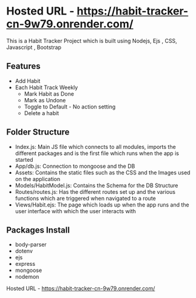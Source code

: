 # Hosted URL - https://habit-tracker-cn-9w79.onrender.com/

This is a Habit Tracker  Project which is built using Nodejs, Ejs , CSS, Javascript , Bootstrap


## Features
- Add Habit <br/>
- Each Habit Track Weekly<br/>
  - Mark Habit as Done
  - Mark as Undone
  - Toggle to Default - No action setting
  - Delete a habit

## Folder Structure 
- Index.js: Main JS file which connects to all modules, imports the different packages and is the first file which runs when the app is started
- App/db.js: Connection to mongoose and the DB
- Assets: Contains the static files such as the CSS and the Images used on the application
- Models/HabitModel.js: Contains the Schema for the DB Structure
- Routes/routes.js: Has the different routes set up and the various functions which are triggered when navigated to a route
- Views/Habit.ejs: The page which loads up when the app runs and the user interface with which the user interacts with

## Packages Install
- body-parser <br/>
- dotenv<br/>
- ejs<br/>
- express<br/>
- mongoose<br/>
- nodemon<br/>

Hosted URL - https://habit-tracker-cn-9w79.onrender.com/


